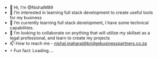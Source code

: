 - 👋 Hi, I’m @NishalM89
- 👀 I’m interested in learning full stack development to create useful tools for my business
- 🌱 I’m currently learning full stack development, I have some technical capabilities.
- 💞️ I’m looking to collaborate on anything that will utilize my skillset as a legal professional, and learn to create my projects
- 📫 How to reach me - nishal.maharaj@bridgebusinesspartners.co.za
- ⚡ Fun fact: Loading....

<!---
NishalM89/NishalM89 is a ✨ special ✨ repository because its `README.md` (this file) appears on your GitHub profile.
You can click the Preview link to take a look at your changes.
--->
